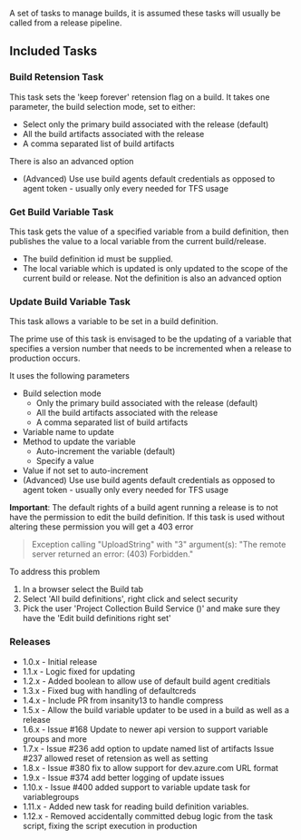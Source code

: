 A set of tasks to manage builds, it is assumed these tasks will usually be called from a release pipeline.

## Included Tasks
### Build Retension Task
This task sets the 'keep forever' retension flag on a build. It takes one parameter, the build selection mode, set to either:

* Select only the primary build associated with the release (default)
* All the build artifacts associated with the release
* A comma separated list of build artifacts

There is also an advanced option
* (Advanced) Use use build agents default credentials as opposed to agent token - usually only every needed for TFS usage

### Get Build Variable Task
This task gets the value of a specified variable from a build definition, then publishes the value to a local variable from the current build/release.

* The build definition id must be supplied.
* The local variable which is updated is only updated to the scope of the current build or release. Not the definition
 is also an advanced option

### Update Build Variable Task
This task allows a variable to be set in a build definition.

The prime use of this task is envisaged to be the updating of a variable that specifies a version number that needs to be incremented when a release to production occurs.

It uses the following parameters

* Build selection mode
    * Only the primary build associated with the release (default)
    * All the build artifacts associated with the release
    * A comma separated list of build artifacts
* Variable name to update
* Method to update the variable
    * Auto-increment the variable (default)
    * Specify a value
* Value if not set to auto-increment
* (Advanced) Use use build agents default credentials as opposed to agent token - usually only every needed for TFS usage

**Important**: The default rights of a build agent running a release is to not have the permission to edit the build definition. If this task is used without altering these permission you will get a 403 error


> Exception calling "UploadString" with "3" argument(s): "The remote server returned an error: (403) Forbidden."


To address this problem

1. In a browser select the Build tab
2. Select 'All build definitions', right click and select security
3. Pick the user 'Project Collection Build Service (<a name>)' and make sure they have the 'Edit build definitions right set'


### Releases
- 1.0.x - Initial release
- 1.1.x - Logic fixed for updating
- 1.2.x - Added boolean to allow use of default build agent creditials
- 1.3.x - Fixed bug with handling of defaultcreds
- 1.4.x - Include PR from insanity13 to handle compress
- 1.5.x - Allow the build variable updater to be used in a build as well as a release
- 1.6.x - Issue #168 Update to newer api version to support variable groups and more
- 1.7.x - Issue #236 add option to update named list of artifacts
          Issue #237 allowed reset of retension as well as setting
- 1.8.x - Issue #380 fix to allow support for dev.azure.com URL format 
- 1.9.x - Issue #374 add better logging of update issues
- 1.10.x - Issue #400 added support to variable update task for variablegroups
- 1.11.x - Added new task for reading build definition variables.
- 1.12.x - Removed accidentally committed debug logic from the task script, fixing the script execution in production